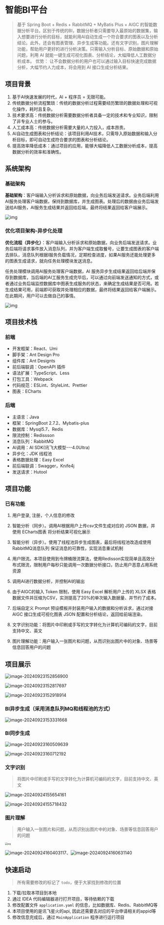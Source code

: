 # 智能BI平台

> 基于 Spring Boot + Redis + RabbitMQ + MyBatis Plus + AIGC 的智能数据分析平台。区别于传统的BI，数据分析者只需要导入最原始的数据集，输入想要进行分析的目标，就能利用AI自动生成一个符合要求的图表以及分析结论。此外，还会有图表管理、异步生成等功能。还有文字识别，图片理解功能，帮助用户更好的进行分析决策。只需输入分析目标、原始数据和原始问题，利用 AI 就能一键生成可视化图表、分析结论，大幅降低人工数据分析成本。
> 优势： 让不会数据分析的用户也可以通过输入目标快速完成数据分析，大幅节约人力成本，将会用到 AI 接口生成分析结果。

## 项目背景 

1. 基于AI快速发展的时代，AI + 程序员 = 无限可能。
2. 传统数据分析流程繁琐：传统的数据分析过程需要经历繁琐的数据处理和可视化操作，耗时且复杂。
3. 技术要求高：传统数据分析需要数据分析者具备一定的技术和专业知识，限制了非专业人士的参与。
4. 人工成本高：传统数据分析需要大量的人力投入，成本昂贵。
5. AI自动生成图表和分析结论：该项目利用AI技术，只需导入原始数据和输入分析目标，即可自动生成符合要求的图表和分析结论。
6. 提高效率降低成本：通过项目的应用，能够大幅降低人工数据分析成本，提高数据分析的效率和准确性。

## 系统架构

### 基础架构

**基础架构**：客户端输入分析诉求和原始数据，向业务后端发送请求。业务后端利用AI服务处理客户端数据，保持到数据库，并生成图表。处理后的数据由业务后端发送给AI服务，AI服务生成结果并返回给后端，最终将结果返回给客户端展示。

![img](./images/248857523-deff2de3-c370-4a9a-9628-723ace5ab4b3.png)

### 优化项目架构-异步化处理

**优化流程（异步化）**：客户端输入分析诉求和原始数据，向业务后端发送请求。业务后端将请求事件放入消息队列，并为客户端生成取餐号，让要生成图表的客户端去排队，消息队列根据I服务负载情况，定期检查进度，如果AI服务还能处理更多的图表生成请求，就向任务处理模块发送消息。

任务处理模块调用AI服务处理客户端数据，AI 服务异步生成结果返回给后端并保存到数据库，当后端的AI工服务生成完毕后，可以通过向前端发送通知的方式，或者通过业务后端监控数据库中图表生成服务的状态，来确定生成结果是否可用。若生成结果可用，前端即可获取并处理相应的数据，最终将结果返回给客户端展示。在此期间，用户可以去做自己的事情。

![img](./images/248858431-6dbf41e0-adfe-40cf-94da-f3db6c73b69d.png)



## 项目技术栈 

### 前端

- 开发框架：React、Umi
- 脚手架：Ant Design Pro
- 组件库：Ant Designts
- 前后端联调：OpenAPI 插件
- 语法扩展：TypeScript、Less
- 打包工具：Webpack
- 代码规范：ESLint、StyleLint、Prettier
- 图表：ECharts

### 后端

- 主语言：Java
- 框架：SpringBoot 2.7.2、Mybatis-plus
- 数据库：Mysql5.7、Redis
- 限流控制：Redissson
- 消息队列：RabbitMQ
- AI调用：AI SDK(讯飞大模型---4.0Ultra)
- 异步化：JDK 线程池
- 表格数据处理：Easy Excel
- 前后端联调：Swagger，Knife4j
- 发送请求：Hutool

## 项目功能

### 已有功能

1. 用户登录, 注册，个人信息的修改

2. 智能分析（同步）。调用AI根据用户上传csv文件生成对应的 JSON 数据，并使用 ECharts图表 将分析结果可视化展示

3. 智能分析（异步）。使用了线程池异步生成图表，最后将线程池改造成使用 RabbitMQ消息队列 保证消息的可靠性，实现消息重试机制

4. 用户限流。本项目使用到令牌桶限流算法，使用Redisson实现简单且高效分布式限流，限制用户每秒只能调用一次数据分析接口，防止用户恶意占用系统资源

5. 调用AI进行数据分析，并控制AI的输出

6. 由于AIGC的输入 Token 限制，使用 Easy Excel 解析用户上传的 XLSX 表格数据文件并压缩为CSV，实测提高了20%的单次输入数据量、并节约了成本。

7. 后端自定义 Prompt 预设模板并封装用户输入的数据和分析诉求，通过对接 AIGC 接口生成可视化图表 JSON 配置和分析结论，返回给前端渲染。

8. 文字识别功能：将图片中印刷或手写的文字转化为计算机可编码的文字，目前支持中文、英文

9. 图片理解功能：用户输入一张图片和问题，从而识别出图片中的对象、场景等信息回答用户的问题

   

## 项目展示



![image-20240923152856900](./images/image-20240923152856900.png)

![image-20240923152817697](./images/image-20240923152817697.png)

![image-20240923152918914](./images/image-20240923152918914.png)

### BI异步生成（采用消息队列MQ和线程池的方式）

![image-20240923153331668](./images/image-20240923153331668.png)

### BI同步生成

![image-20240923160509639](./images/image-20240923160509639.png)

![image-20240923160712192](./images/image-20240923160712192.png)

### 文字识别

> 将图片中印刷或手写的文字转化为计算机可编码的文字，目前支持中文、英文

![image-20240924155654161](C:\Users\山兮\AppData\Roaming\Typora\typora-user-images\image-20240924155654161.png)

![image-20240924155718432](C:\Users\山兮\AppData\Roaming\Typora\typora-user-images\image-20240924155718432.png)

### 图片理解

> 用户输入一张图片和问题，从而识别出图片中的对象、场景等信息回答用户的问题



<img src="D:\Desktop\pig.png" alt="pig" style="zoom:50%;" />

![image-20240924160403117](C:\Users\山兮\AppData\Roaming\Typora\typora-user-images\image-20240924160403117.png)、![image-20240924160631140](C:\Users\山兮\AppData\Roaming\Typora\typora-user-images\image-20240924160631140.png)

## 快速启动

> 所有需要修改的标记了 `todo`，便于大家找到修改的位置

1. 下载/拉取本项目到本地
2. 通过 IDEA 代码编辑器进行打开项目，等待依赖的下载
3. 修改配置文件 `application.yaml` 的信息，比如数据库、Redis、RabbitMQ等
4. 本项目使用的是讯飞星火的api, 因此还需要去对应的平台申请相关的appid等
5. 修改信息完成后，通过 `MainApplication` 程序进行运行项目
